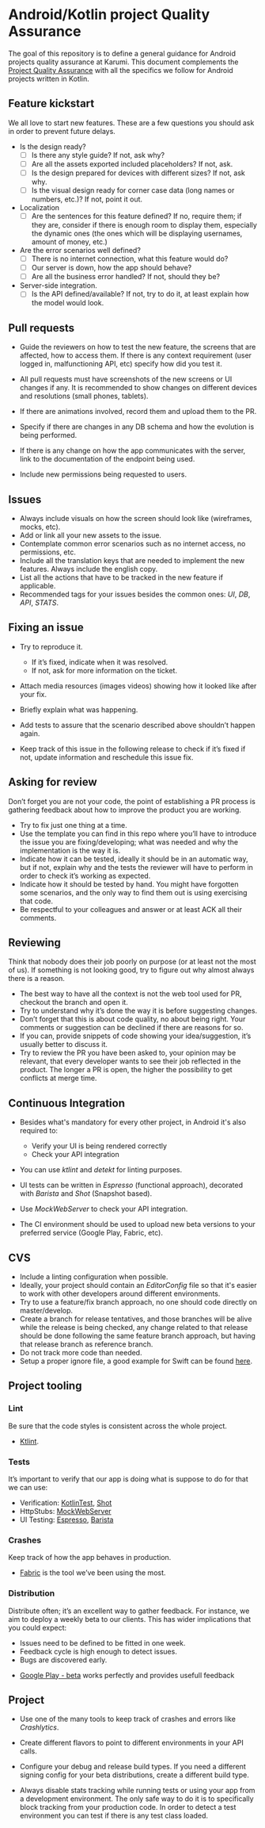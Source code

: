 # Android/Kotlin project Quality Assurance

The goal of this repository is to define a general guidance for Android projects quality assurance at Karumi. This document complements the [Project Quality Assurance](https://github.com/Karumi/project-quality-assurance/blob/master/README.md) with all the specifics we follow for Android projects written in Kotlin.

## Feature kickstart

We all love to start new features. These are a few questions you should ask in order to prevent future delays.

* Is the design ready?
  - [ ] Is there any style guide? If not, ask why?
  - [ ] Are all the assets exported included placeholders? If not, ask.
  - [ ] Is the design prepared for devices with different sizes? If not, ask why.
  - [ ] Is the visual design ready for corner case data (long names or numbers, etc.)? If not, point it out.

* Localization
  - [ ] Are the sentences for this feature defined? If no, require them; if they are, consider if there is enough room to display them, especially the dynamic ones (the ones which will be displaying usernames, amount of money, etc.)

* Are the error scenarios well defined?
  - [ ] There is no internet connection, what this feature would do?
  - [ ] Our server is down, how the app should behave?
  - [ ] Are all the business error handled? If not, should they be?

* Server-side integration.
  - [ ] Is the API defined/available? If not, try to do it, at least explain how the model would look.

## Pull requests

* Guide the reviewers on how to test the new feature, the screens that are affected, how to access them. If there is any context requirement (user logged in, malfunctioning API, etc) specify how did you test it.

* All pull requests must have screenshots of the new screens or UI changes if any. It is recommended to show changes on different devices and resolutions (small phones, tablets).

* If there are animations involved, record them and upload them to the PR.

* Specify if there are changes in any DB schema and how the evolution is being performed.

* If there is any change on how the app communicates with the server, link to the documentation of the endpoint being used.

* Include new permissions being requested to users.

## Issues

* Always include visuals on how the screen should look like (wireframes, mocks, etc).
* Add or link all your new assets to the issue.
* Contemplate common error scenarios such as no internet access, no permissions, etc.
* Include all the translation keys that are needed to implement the new features. Always include the english copy.
* List all the actions that have to be tracked in the new feature if applicable.
* Recommended tags for your issues besides the common ones: _UI_, _DB_, _API_, _STATS_.

## Fixing an issue

* Try to reproduce it.
  * If it’s fixed, indicate when it was resolved.
  * If not, ask for more information on the ticket.

* Attach media resources (images videos) showing how it looked like after your fix.
* Briefly explain what was happening.
* Add tests to assure that the scenario described above shouldn’t happen again.
* Keep track of this issue in the following release to check if it’s fixed if not, update information and reschedule this issue fix.

## Asking for review

Don’t forget you are not your code, the point of establishing a PR process is gathering feedback about how to improve the product you are working.

* Try to fix just one thing at a time.
* Use the template you can find in this repo where you’ll have to introduce the issue you are fixing/developing; what was needed and why the implementation is the way it is.
* Indicate how it can be tested, ideally it should be in an automatic way, but if not, explain why and the tests the reviewer will have to perform in order to check it’s working as expected.
* Indicate how it should be tested by hand. You might have forgotten some scenarios, and the only way to find them out is using exercising that code.
* Be respectful to your colleagues and answer or at least ACK all their comments.

## Reviewing

Think that nobody does their job poorly on purpose (or at least not the most of us). If something is not looking good, try to figure out why almost always there is a reason.

* The best way to have all the context is not the web tool used for PR, checkout the branch and open it.
* Try to understand why it’s done the way it is before suggesting changes.
* Don’t forget that this is about code quality, no about being right. Your comments or suggestion can be declined if there are reasons for so.
* If you can, provide snippets of code showing your idea/suggestion, it’s usually better to discuss it.
* Try to review the PR you have been asked to, your opinion may be relevant, that every developer wants to see their job reflected in the product. The longer a PR is open, the higher the possibility to get conflicts at merge time.

## Continuous Integration

* Besides what's mandatory for every other project, in Android it's also required to:
  * Verify your UI is being rendered correctly
  * Check your API integration

* You can use _ktlint_ and _detekt_ for linting purposes.
* UI tests can be written in _Espresso_ (functional approach), decorated with _Barista_ and _Shot_ (Snapshot based).
* Use _MockWebServer_ to check your API integration.
* The CI environment should be used to upload new beta versions to your preferred service (Google Play, Fabric, etc).

## CVS

* Include a linting configuration when possible.
* Ideally, your project should contain an _EditorConfig_ file so that it's easier to work with other developers around different environments.
* Try to use a feature/fix branch approach, no one should code directly on master/develop.
* Create a branch for release tentatives, and those branches will be alive while the release is being checked, any change related to that release should be done following the same feature branch approach, but having that release branch as reference branch.
* Do not track more code than needed.
* Setup a proper ignore file, a good example for Swift can be found [here](https://github.com/github/gitignore/blob/master/Swift.gitignore).

## Project tooling

### Lint

Be sure that the code styles is consistent across the whole project.

* [Ktlint](https://github.com/shyiko/ktlint).

### Tests

It’s important to verify that our app is doing what is suppose to do for that we can use:

* Verification: [KotlinTest](https://github.com/kotlintest/kotlintest), [Shot](https://github.com/Karumi/Shot/)
* HttpStubs: [MockWebServer](https://github.com/square/okhttp/tree/master/mockwebserver)
* UI Testing: [Espresso](https://developer.android.com/training/testing/espresso/index.html), [Barista](https://github.com/SchibstedSpain/Barista)

### Crashes

Keep track of how the app behaves in production.

* [Fabric](https://get.fabric.io) is the tool we’ve been using the most.

### Distribution

Distribute often; it’s an excellent way to gather feedback. For instance, we aim to deploy a weekly beta to our clients. This has wider implications that you could expect:

- Issues need to be defined to be fitted in one week.
- Feedback cycle is high enough to detect issues.
- Bugs are discovered early.

* [Google Play - beta](https://support.google.com/googleplay/android-developer/answer/3131213?hl=en) works perfectly and provides usefull feedback

## Project

* Use one of the many tools to keep track of crashes and errors like _Crashlytics_.

* Create different flavors to point to different environments in your API calls.

* Configure your debug and release build types. If you need a different signing config for your beta distributions, create a different build type.

* Always disable stats tracking while running tests or using your app from a development environment. The only safe way to do it is to specifically block tracking from your production code. In order to detect a test environment you can test if there is any test class loaded.
